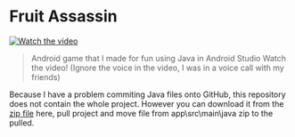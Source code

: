 # Fruit Assassin
[![Watch the video](https://i.gyazo.com/fb5cc8f50ee209fcaa32562988893962.png)](https://www.youtube.com/watch?v=PZk43TtAyWo)

> Android game that I made for fun using Java in Android Studio
> Watch the video! (Ignore the voice in the video, I was in a voice call with my friends)

Because I have a problem commiting Java files onto GitHub, this repository does not contain the whole project. However you can download it from the [zip file](https://github.com/jma8774/Fruit-Assassin/blob/master/Fruit-Assassin.zip) here, pull project and move file from app\src\main\java zip to the pulled.
